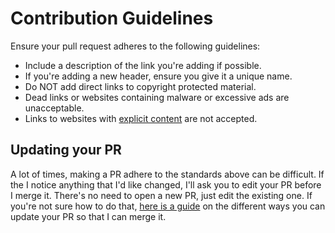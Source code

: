 # Contribution Guidelines

Ensure your pull request adheres to the following guidelines:

- Include a description of the link you're adding if possible.
- If you're adding a new header, ensure you give it a unique name.
- Do NOT add direct links to copyright protected material.
- Dead links or websites containing malware or excessive ads are unacceptable.
- Links to websites with [explicit content](https://help.github.com/en/github/site-policy/github-terms-of-service) are not accepted.

## Updating your PR

A lot of times, making a PR adhere to the standards above can be difficult. If the I notice anything that I'd like changed, I'll ask you to edit your PR before I merge it. There's no need to open a new PR, just edit the existing one. If you're not sure how to do that, [here is a guide](https://github.com/RichardLitt/knowledge/blob/master/github/amending-a-commit-guide.md) on the different ways you can update your PR so that I can merge it.
